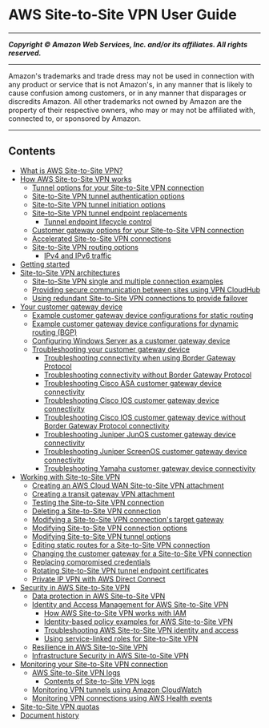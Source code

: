 # AWS Site-to-Site VPN User Guide

-----
*****Copyright &copy; Amazon Web Services, Inc. and/or its affiliates. All rights reserved.*****

-----
Amazon's trademarks and trade dress may not be used in
connection with any product or service that is not Amazon's,
in any manner that is likely to cause confusion among customers,
or in any manner that disparages or discredits Amazon. All other
trademarks not owned by Amazon are the property of their respective
owners, who may or may not be affiliated with, connected to, or
sponsored by Amazon.

-----
## Contents
+ [What is AWS Site-to-Site VPN?](VPC_VPN.md)
+ [How AWS Site-to-Site VPN works](how_it_works.md)
   + [Tunnel options for your Site-to-Site VPN connection](VPNTunnels.md)
   + [Site-to-Site VPN tunnel authentication options](vpn-tunnel-authentication-options.md)
   + [Site-to-Site VPN tunnel initiation options](initiate-vpn-tunnels.md)
   + [Site-to-Site VPN tunnel endpoint replacements](endpoint-replacements.md)
      + [Tunnel endpoint lifecycle control](tunnel-endpoint-lifecycle.md)
   + [Customer gateway options for your Site-to-Site VPN connection](cgw-options.md)
   + [Accelerated Site-to-Site VPN connections](accelerated-vpn.md)
   + [Site-to-Site VPN routing options](VPNRoutingTypes.md)
      + [IPv4 and IPv6 traffic](ipv4-ipv6.md)
+ [Getting started](SetUpVPNConnections.md)
+ [Site-to-Site VPN architectures](site-site-architechtures.md)
   + [Site-to-Site VPN single and multiple connection examples](Examples.md)
   + [Providing secure communication between sites using VPN CloudHub](VPN_CloudHub.md)
   + [Using redundant Site-to-Site VPN connections to provide failover](vpn-redundant-connection.md)
+ [Your customer gateway device](your-cgw.md)
   + [Example customer gateway device configurations for static routing](cgw-static-routing-examples.md)
   + [Example customer gateway device configurations for dynamic routing (BGP)](cgw-dynamic-routing-examples.md)
   + [Configuring Windows Server as a customer gateway device](customer-gateway-device-windows.md)
   + [Troubleshooting your customer gateway device](Troubleshooting.md)
      + [Troubleshooting connectivity when using Border Gateway Protocol](Generic_Troubleshooting.md)
      + [Troubleshooting connectivity without Border Gateway Protocol](Generic_Troubleshooting_noBGP.md)
      + [Troubleshooting Cisco ASA customer gateway device connectivity](Cisco_ASA_Troubleshooting.md)
      + [Troubleshooting Cisco IOS customer gateway device connectivity](Cisco_Troubleshooting.md)
      + [Troubleshooting Cisco IOS customer gateway device without Border Gateway Protocol connectivity](Cisco_Troubleshooting_NoBGP.md)
      + [Troubleshooting Juniper JunOS customer gateway device connectivity](Juniper_Troubleshooting.md)
      + [Troubleshooting Juniper ScreenOS customer gateway device connectivity](Juniper_ScreenOs_Troubleshooting.md)
      + [Troubleshooting Yamaha customer gateway device connectivity](Yamaha_Troubleshooting.md)
+ [Working with Site-to-Site VPN](working-with-site-site.md)
   + [Creating an AWS Cloud WAN Site-to-Site VPN attachment](create-cwan-vpn-attachment.md)
   + [Creating a transit gateway VPN attachment](create-tgw-vpn-attachment.md)
   + [Testing the Site-to-Site VPN connection](HowToTestEndToEnd_Linux.md)
   + [Deleting a Site-to-Site VPN connection](delete-vpn.md)
   + [Modifying a Site-to-Site VPN connection's target gateway](modify-vpn-target.md)
   + [Modifying Site-to-Site VPN connection options](modify-vpn-connection-options.md)
   + [Modifying Site-to-Site VPN tunnel options](modify-vpn-tunnel-options.md)
   + [Editing static routes for a Site-to-Site VPN connection](vpn-edit-static-routes.md)
   + [Changing the customer gateway for a Site-to-Site VPN connection](change-vpn-cgw.md)
   + [Replacing compromised credentials](CompromisedCredentials.md)
   + [Rotating Site-to-Site VPN tunnel endpoint certificates](rotate-vpn-certificate.md)
   + [Private IP VPN with AWS Direct Connect](private-ip-dx.md)
+ [Security in AWS Site-to-Site VPN](security.md)
   + [Data protection in AWS Site-to-Site VPN](data-protection.md)
   + [Identity and Access Management for AWS Site-to-Site VPN](security-iam.md)
      + [How AWS Site-to-Site VPN works with IAM](security_iam_service-with-iam.md)
      + [Identity-based policy examples for AWS Site-to-Site VPN](security_iam_id-based-policy-examples.md)
      + [Troubleshooting AWS Site-to-Site VPN identity and access](security_iam_troubleshoot.md)
      + [Using service-linked roles for Site-to-Site VPN](using-service-linked-roles.md)
   + [Resilience in AWS Site-to-Site VPN](disaster-recovery-resiliency.md)
   + [Infrastructure Security in AWS Site-to-Site VPN](infrastructure-security.md)
+ [Monitoring your Site-to-Site VPN connection](monitoring-overview-vpn.md)
   + [AWS Site-to-Site VPN logs](monitoring-logs.md)
      + [Contents of Site-to-Site VPN logs](log-contents.md)
   + [Monitoring VPN tunnels using Amazon CloudWatch](monitoring-cloudwatch-vpn.md)
   + [Monitoring VPN connections using AWS Health events](monitoring-vpn-health-events.md)
+ [Site-to-Site VPN quotas](vpn-limits.md)
+ [Document history](WhatsNew.md)